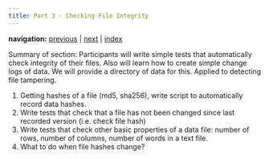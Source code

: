 ```yaml
---
title: Part 3 - Checking File Integrity
---
```


**navigation:** [previous](./chapter2) | [next](./chapter4) | [index](./)

Summary of section: Participants will write simple tests that automatically check integrity of their files. Also will learn how to create simple change logs of data. We will provide a directory of data for this. Applied to detecting file tampering.

1. Getting hashes of a file (md5, sha256), write script to automatically record data hashes.
1. Write tests that check that a file has not been changed since last recorded version (i.e. check file hash)
1. Write tests that check other basic properties of a data file: number of rows, number of columns, number of words in a text file.
1. What to do when file hashes change?
